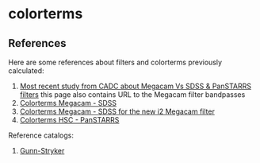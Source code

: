 # colorterms

## References
Here are some references about filters and colorterms previously calculated:
1. [Most recent study from CADC about Megacam Vs SDSS & PanSTARRS filters](http://www.cadc-ccda.hia-iha.nrc-cnrc.gc.ca/en/megapipe/docs/filt.html) this page also contains URL to the Megacam filter bandpasses
2. [Colorterms Megacam - SDSS](http://www.cadc-ccda.hia-iha.nrc-cnrc.gc.ca/community/CFHTLS-SG/docs/extra/filters.html)
3. [Colorterms Megacam - SDSS for the new i2 Megacam filter](http://www.cadc-ccda.hia-iha.nrc-cnrc.gc.ca/en/megapipe/docs/ifilt.html)
4. [Colorterms HSC - PanSTARRS](https://community.lsst.org/t/pan-starrs-reference-catalog-in-lsst-format/1572)

Reference catalogs:
1. [Gunn-Stryker](http://www.stsci.edu/hst/observatory/crds/astronomical_catalogs.html#gunn-stryker)
